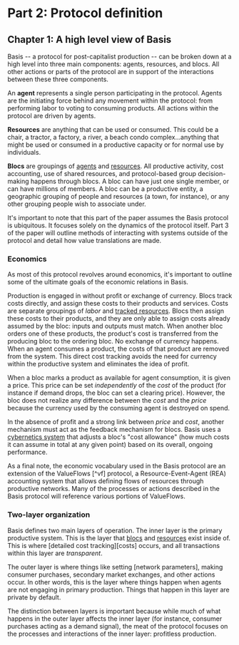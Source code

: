 # Part 2: Protocol definition

## Chapter 1: A high level view of Basis

Basis -- a protocol for post-capitalist production -- can be broken down at a high level into three main components: agents, resources, and blocs. All other actions or parts of the protocol are in support of the interactions between these three components.

An **agent** represents a single person participating in the protocol. Agents are the initiating force behind any movement within the protocol: from performing labor to voting to consuming products. All actions within the protocol are driven by agents.

**Resources** are anything that can be used or consumed. This could be a chair, a tractor, a factory, a river, a beach condo complex...anything that might be used or consumed in a productive capacity or for normal use by individuals.

**Blocs** are groupings of [agents] and [resources]. All productive activity, cost accounting, use of shared resources, and protocol-based group decision-making happens through blocs. A bloc can have just one single member, or can have millions of members. A bloc can be a productive entity, a geographic grouping of people and resources (a town, for instance), or any other grouping people wish to associate under.

It's important to note that this part of the paper assumes the Basis protocol is ubiquitous. It focuses solely on the dynamics of the protocol itself. Part 3 of the paper will outline methods of interacting with systems outside of the protocol and detail how value translations are made.

### Economics

As most of this protocol revolves around economics, it's important to outline some of the ultimate goals of the economic relations in Basis.

Production is engaged in without profit or exchange of currency. Blocs track costs directly, and assign these costs to their products and services. Costs are separate groupings of *labor* and [tracked resources][trackers]. Blocs then assign these costs to their products, and they are only able to assign costs already assumed by the bloc: inputs and outputs must match. When another bloc orders one of these products, the product's cost is transferred from the producing bloc to the ordering bloc. No exchange of currency happens. When an agent consumes a product, the costs of that product are removed from the system. This direct cost tracking avoids the need for currency within the productive system and eliminates the idea of profit.

When a bloc marks a product as available for agent consumption, it is given a price. This price can be set *independently* of the *cost* of the product (for instance if demand drops, the bloc can set a clearing price). However, the bloc does not realize any difference between the *cost* and the *price* because the currency used by the consuming agent is destroyed on spend.

In the absence of profit and a strong link between *price* and *cost*, another mechanism must act as the feedback mechanism for blocs. Basis uses a [cybernetics system][cybernetics] that adjusts a bloc's "cost allowance" (how much costs it can assume in total at any given point) based on its overall, ongoing performance.

As a final note, the economic vocabulary used in the Basis protocol are an extension of the ValueFlows [^vf] protocol, a Resource-Event-Agent (REA) accounting system that allows defining flows of resources through productive networks. Many of the processes or actions described in the Basis protocol will reference various portions of ValueFlows.

### Two-layer organization

Basis defines two main layers of operation. The inner layer is the primary productive system. This is the layer that [blocs] and [resources] exist inside of. This is where [detailed cost tracking][costs]
occurs, and all transactions within this layer are *transparent*.

The outer layer is where things like setting [network parameters], making consumer purchases, secondary market exchanges, and other actions occur. In other words, this is the layer where things happen when agents are not engaging in primary production. Things that happen in this layer are private by default.

The distinction between layers is important because while much of what happens in the outer layer affects the inner layer (for instance, consumer purchases acting as a demand signal), the meat of the protocol focuses on the processes and interactions of the inner layer: profitless production.

[agents]: #chapter-2-agents
[resources]: #chapter-3-resources
[blocs]: #chapter-4-blocs
[cybernetics]: #BROKEN-cybernetics
[trackers]: #BROKEN-trackers
[network parameter]: #BROKEN-network-parameters
